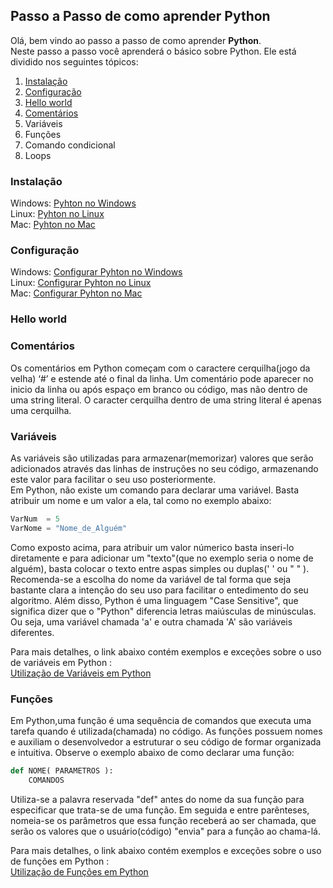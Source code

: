 ## Passo a Passo de como aprender Python

Olá, bem vindo ao passo a passo de como aprender **Python**.  
Neste passo a passo você aprenderá o básico sobre Python. Ele está dividido nos seguintes tópicos:

1. [Instalação](https://github.com/matanjos/ProjetoFinalEngSoftware3/blob/main/Passo_a_passo_Python.md#instala%C3%A7%C3%A3o)  
2. [Configuração](https://github.com/matanjos/ProjetoFinalEngSoftware3/blob/main/Passo_a_passo_Python.md#configura%C3%A7%C3%A3o)  
3. [Hello world](https://github.com/matanjos/ProjetoFinalEngSoftware3/blob/main/Passo_a_passo_Python.md#hello-world)  
4. [Comentários](https://github.com/matanjos/ProjetoFinalEngSoftware3/blob/main/Passo_a_passo_Python.md#coment%C3%A1rios)  
5. Variáveis  
6. Funções  
7. Comando condicional  
8. Loops

### Instalação  

Windows: [Pyhton no Windows](https://docs.python.org/pt-br/3/using/windows.html#the-full-installer)  
Linux: [Pyhton no Linux](https://docs.python.org/pt-br/3/using/unix.html?highlight=linux#getting-and-installing-the-latest-version-of-python)  
Mac: [Pyhton no Mac](https://docs.python.org/pt-br/3/using/mac.html?highlight=mac#getting-and-installing-macpython)  

### Configuração  

Windows: [Configurar Pyhton no Windows](https://docs.python.org/pt-br/3/using/windows.html#configuring-python)  
Linux: [Configurar Pyhton no Linux](https://docs.python.org/pt-br/3/using/unix.html?highlight=linux#getting-and-installing-the-latest-version-of-python)  
Mac: [Configurar Pyhton no Mac](https://docs.python.org/pt-br/3/using/mac.html?highlight=mac#getting-and-installing-macpython)  

### Hello world  


### Comentários  

Os comentários em Python começam com o caractere cerquilha(jogo da velha) ‘#’ e estende até o final da linha. 
Um comentário pode aparecer no inicio da linha ou após espaço em branco ou código, mas não dentro de uma string literal. 
O caracter cerquilha dentro de uma string literal é apenas uma cerquilha.  


### Variáveis

As variáveis são utilizadas para armazenar(memorizar) valores que serão adicionados através das linhas de instruções no seu código, armazenando este valor para facilitar o seu uso posteriormente.  
Em Python, não existe um comando para declarar uma variável. Basta atribuir um nome e um valor a ela, tal como no exemplo abaixo:  
```python
VarNum  = 5  
VarNome = "Nome_de_Alguém"  
```
Como exposto acima, para atribuir um valor númerico basta inseri-lo diretamente e para adicionar um "texto"(que no exemplo seria o nome de alguém), basta colocar o texto entre aspas simples ou duplas(' '  ou "  " ).  
Recomenda-se a escolha do nome da variável de tal forma que seja bastante clara a intenção do seu uso para facilitar o entedimento do seu algoritmo. Além disso, Python é uma linguagem "Case Sensitive", que significa dizer que o "Python" diferencia letras maiúsculas de minúsculas. Ou seja, uma variável chamada 'a' e outra chamada 'A' são variáveis diferentes.  
  
 Para mais detalhes, o link abaixo contém exemplos e exceções sobre o uso de variáveis em Python :  
 [Utilização de Variáveis em Python](https://www.explorandoti.com.br/o-que-sao-variaveis-e-como-funcionam-no-python-3/)  
   
     
 ### Funções  
   
 Em Python,uma função é uma sequência de comandos que executa uma tarefa quando é utilizada(chamada) no código. As funções possuem nomes e auxiliam o desenvolvedor a estruturar o seu código de formar organizada e intuitiva. Observe o exemplo abaixo de como declarar uma função:  
   
```python
def NOME( PARAMETROS ):
    COMANDOS  
```

Utiliza-se a palavra reservada "def" antes do nome da sua função para especificar que trata-se de uma função. Em seguida e entre parênteses, nomeia-se os parâmetros que essa função receberá ao ser chamada, que serão os valores que o usuário(código) "envia" para a função ao chama-lá.  
  
Para mais detalhes, o link abaixo contém exemplos e exceções sobre o uso de funções em Python :  
[Utilização de Funções em Python](https://panda.ime.usp.br/pensepy/static/pensepy/05-Funcoes/funcoes.html)  



